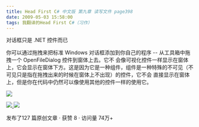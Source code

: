 ```yaml
---
title: Head First C# 中文版 第九章 读写文件 page398
date: 2009-05-03 15:58:00
tags: 我翻译的Head First C#（习作）
---
```

对话框只是  .NET  控件而已

  

你可以通过拖拽来把标准  Windows  对话框添加到你自己的程序  \--  从工具箱中拖拽一个  OpenFileDialog  控件到窗体上去。它不
会像可视化控件一样显示在窗体上，它会显示在窗体下方。这是因为它是一种组件，组件是一种特殊的不可见（不可见只是指在拖拽出来的时候在窗体上不出现）的控件，它不会
直接显示在窗体上，但是你在代码中仍然可以像使用其他的控件一样的使用它。

  

![](https://p-blog.csdn.net/images/p_blog_csdn_net/cuipengfei1/EntryImages/20090503/2009-05-03_15-41-38.jpg)



[ ![](https://profile.csdnimg.cn/5/2/5/3_cuipengfei1)
![](https://g.csdnimg.cn/static/user-reg-year/1x/11.png)
](https://blog.csdn.net/cuipengfei1)



发布了127 篇原创文章  ·  获赞 8  ·  访问量 74万+

